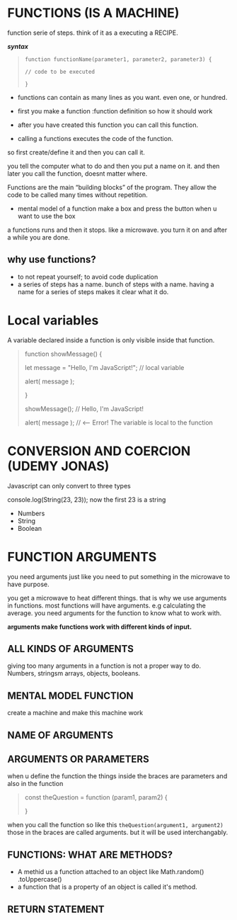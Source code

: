 # FUNCTIONS (IS A MACHINE)
function serie of steps. think of it as a executing a RECIPE.

***syntax***
>
>`function functionName(parameter1, parameter2, parameter3) {`
>
>  `// code to be executed`
>
>`}`
>

- functions can contain as many lines as you want. even one, or hundred.

- first you make a function :function definition so how it should work
 - after you have created this function you can call this function.
 - calling a functions executes the code of the function. 


 so first create/define it and then you can call it.

 you tell the computer what to do and then you put a name on it. and then later you call the function, doesnt matter where.

Functions are the main “building blocks” of the program. They allow the code to be called many times without repetition.

- mental model of a function
make a box and press the button when u want to use the box

a functions runs and then it stops. like a microwave. you turn it on and after a while you are done. 

## why use functions?
- to not repeat yourself; to avoid code duplication
- a series of steps has a name. bunch of steps with a name.
having a name for a series of steps makes it clear what it do.


# Local variables
A variable declared inside a function is only visible inside that function.

>
>function showMessage() {
>
>  let message = "Hello, I'm JavaScript!"; // local variable
>
> alert( message );
>
>}
>
>showMessage(); // Hello, I'm JavaScript!
>
>alert( message ); // <-- Error! The variable is local to the function
>

# CONVERSION AND COERCION (UDEMY JONAS)
Javascript can only convert to three types

console.log(String(23, 23)); now the first 23 is a string

- Numbers
- String
- Boolean

# FUNCTION ARGUMENTS
you need arguments just like you need to put something in the microwave to have purpose. 

you get a microwave to heat different things. that is why we use arguments in functions. most functions will have arguments.  e.g calculating the average. you need arguments for the function to know what to work with. 

**arguments make functions work with different kinds of input.**

## ALL KINDS OF ARGUMENTS

 giving too many arguments in a function is not a proper way to do. Numbers, stringsm arrays, objects, booleans. 

## MENTAL MODEL FUNCTION
create a machine and make this machine work

## NAME OF ARGUMENTS


## ARGUMENTS OR PARAMETERS
when u define the function the things inside the braces are parameters and also in the function 

>
>
>const theQuestion = function (param1, param2) {
>
>}
>

when you call the function so like this `theQuestion(argument1, argument2)` those in the braces are called arguments. but it will be used interchangably.



## FUNCTIONS: WHAT ARE METHODS? 
- A methid us a function attached to an object like Math.random()  .toUppercase() 
- a function that is a property of an object is called it's method. 

## RETURN STATEMENT

